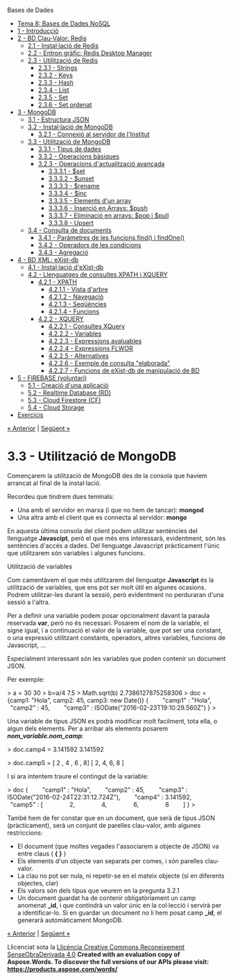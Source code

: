 Bases de Dades

- [Tema 8: Bases de Dades NoSQL](index.md)
- [1 - Introducció](1__introducci.md)
- [2 - BD Clau-Valor: Redis](2__bd_clauvalor_redis.md) 
  - [2.1 - Instal·lació de Redis](21__installaci_de_redis.md)
  - [2.2 - Entron gràfic: Redis Desktop Manager](22__entron_grfic_redis_desktop_manager.md)
  - [2.3 - Utilització de Redis](23__utilitzaci_de_redis.md) 
    - [2.3.1 - Strings](231__strings.md)
    - [2.3.2 - Keys](232__keys.md)
    - [2.3.3 - Hash](233__hash.md)
    - [2.3.4 - List](234__list.md)
    - [2.3.5 - Set](235__set.md)
    - [2.3.6 - Set ordenat](236__set_ordenat.md)
- [3 - MongoDB](3__mongodb.md) 
  - [3.1 - Estructura JSON](31__estructura_json.md)
  - [3.2 - Instal·lació de MongoDB](32__installaci_de_mongodb.md) 
    - [3.2.1 - Connexió al servidor de l'Institut](321__connexi_al_servidor_de_linstitut.md)
  - [3.3 - Utilització de MongoDB](33__utilitzaci_de_mongodb.md) 
    - [3.3.1 - Tipus de dades](331__tipus_de_dades.md)
    - [3.3.2 - Operacions bàsiques](332__operacions_bsiques.md)
    - [3.2.3 - Operacions d'actualització avançada](323__operacions_dactualitzaci_avanada.md) 
      - [3.3.3.1 - $set](3331__set.md)
      - [3.3.3.2 - $unset](3332__unset.md)
      - [3.3.3.3 - $rename](3333__rename.md)
      - [3.3.3.4 - $inc](3334__inc.md)
      - [3.3.3.5 - Elements d'un array](3335__elements_dun_array.md)
      - [3.3.3.6 - Inserció en Arrays: $push](3336__inserci_en_arrays_push.md)
      - [3.3.3.7 - Eliminació en arrays: $pop i $pull](3337__eliminaci_en_arrays_pop_i_pull.md)
      - [3.3.3.8 - Upsert](3338__upsert.md)
  - [3.4 - Consulta de documents](34__consulta_de_documents.md) 
    - [3.4.1 - Paràmetres de les funcions find() i findOne()](341__parmetres_de_les_funcions_find_i_findone.md)
    - [3.4.2 - Operadors de les condicions](342__operadors_de_les_condicions.md)
    - [3.4.3 - Agregació](343__agregaci.md)
- [4 - BD XML: eXist-db](4__bd_xml_existdb.md) 
  - [4.1 - Instal·lació d'eXist-db](41__installaci_dexistdb.md)
  - [4.2 - Llenguatges de consultes XPATH i XQUERY](42__llenguatges_de_consultes_xpath_i_xquery.md) 
    - [4.2.1 - XPATH](421__xpath.md) 
      - [4.2.1.1 - Vista d'arbre](4211__vista_darbre.md)
      - [4.2.1.2 - Navegació](4212__navegaci.md)
      - [4.2.1.3 - Seqüències](4213__seqncies.md)
      - [4.2.1.4 - Funcions](4214__funcions.md)
    - [4.2.2 - XQUERY](422__xquery.md) 
      - [4.2.2.1 - Consultes XQuery](4221__consultes_xquery.md)
      - [4.2.2.2 - Variables](4222__variables.md)
      - [4.2.2.3 - Expressions avaluables](4223__expressions_avaluables.md)
      - [4.2.2.4 - Expressions FLWOR](4224__expressions_flwor.md)
      - [4.2.2.5 - Alternatives](4225__alternatives.md)
      - [4.2.2.6 - Exemple de consulta "elaborada"](4226__exemple_de_consulta_elaborada.md)
      - [4.2.2.7 - Funcions de eXist-db de manipulació de BD](4227__funcions_de_existdb_de_manipulaci_de_bd.md)
- [5 - FIREBASE (voluntari)](5__firebase_voluntari.md) 
  - [5.1 - Creació d'una aplicació](51__creaci_duna_aplicaci.md)
  - [5.2 - Realtime Database (RD)](52__realtime_database_rd.md)
  - [5.3 - Cloud Firestore (CF)](53__cloud_firestore_cf.md)
  - [5.4 - Cloud Storage](54__cloud_storage.md)
- [Exercicis](exercicis.md)

[« Anterior](321__connexi_al_servidor_de_linstitut.md) | [Següent »](331__tipus_de_dades.md)
# <a name="main"></a>**3.3 - Utilització de MongoDB**
Començarem la utilització de MongoDB des de la consola que havíem arrancat al final de la instal·lació.

Recordeu que tindrem dues teminals:

- Una amb el servidor en marxa (i que no hem de tancar): **mongod**
- Una altra amb el client que es connecta al servidor: **mongo**

En aquesta última consola del client podem utilitzar sentències del llenguatge **Javascipt**, però el que més ens interessarà, evidentment, són les sentències d'accés a dades. Del llenguatge Javascript pràcticament l'únic que utilitzarem són variables i algunes funcions.

Utilització de variables

Com camentàvem el que més utilitzarem del llenguatge **Javascript** és la utilització de variables, que ens pot ser molt útil en algunes ocasions. Podrem utilitzar-les durant la sessió, però evidentment no perduraran d'una sessió a l'altra.

Per a definir una variable podem posar opcionalment davant la paraula reservada **var**, però no és necessari. Posarem el nom de la variable, el signe igual, i a continuació el valor de la variable, que pot ser una constant, o una expressió utilitzant constants, operadors, altres variables, funcions de Javascript, ...

Especialment interessant són les variables que poden contenir un document JSON.

Per exemple:

\> a = 30
30
\> b=a/4
7\.5
\> Math.sqrt(b)
2\.7386127875258306
\> doc = {camp1: "Hola", camp2: 45, camp3: new Date()}
{
`    `"camp1" : "Hola",
`    `"camp2" : 45,
`    `"camp3" : ISODate("2016-02-23T19:10:29.560Z")
}
\>

Una variable de tipus JSON es podrà modificar molt facilment, tota ella, o algun dels elements. Per a arribar als elements posarem ***nom\_variable.nom\_camp***:

\> doc.camp4 = 3.141592
3\.141592

\> doc.camp5 = [ 2 , 4 , 6 , 8]
[ 2, 4, 6, 8 ]

I si ara intentem traure el contingut de la variable:

\> doc
{
`    `"camp1" : "Hola",
`    `"camp2" : 45,
`    `"camp3" : ISODate("2016-02-24T22:31:12.724Z"),
`    `"camp4" : 3.141592,
`    `"camp5" : [
`        `2,
`        `4,
`        `6,
`        `8
`    `]
}
\>

També hem de fer constar que en un document, que serà de tipus JSON (pràcticament), serà un conjunt de parelles clau-valor, amb algunes restriccions:

- El document (que moltes vegades l'associarem a objecte de JSON) va entre claus ( **{ }** )
- Els elements d'un objecte van separats per comes, i són parelles clau-valor.
- La clau no pot ser nula, ni repetir-se en el mateix objecte (sí en diferents objectes, clar)
- Els valors són dels tipus que veurem en la pregunta 3.2.1
- Un document guardat ha de contenir obligatòriament un camp anomenat **\_id**, i que contindrà un valor únic en la col·lecció i servirà per a identificar-lo. Si en guardar un document no li hem posat camp **\_id**, el generarà automàticament MongoDB.

[« Anterior](321__connexi_al_servidor_de_linstitut.md) | [Següent »](331__tipus_de_dades.md)

Llicenciat sota la [Llicència Creative Commons Reconeixement SenseObraDerivada 4.0](http://creativecommons.org/licenses/by-nd/4.0/)
**Created with an evaluation copy of Aspose.Words. To discover the full versions of our APIs please visit: https://products.aspose.com/words/**
